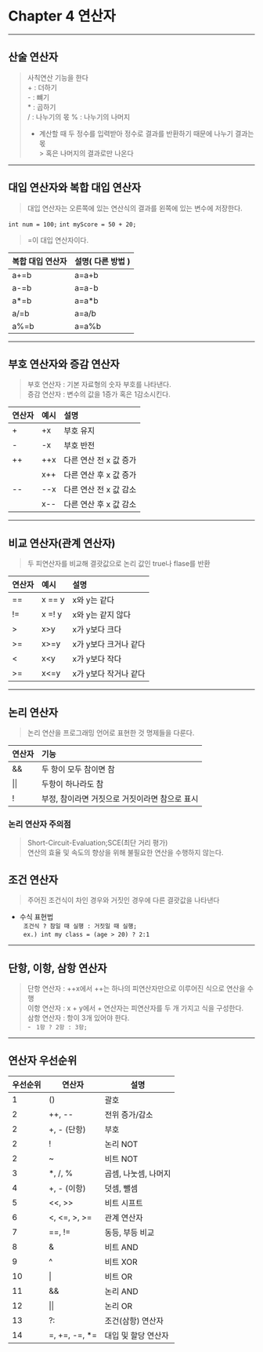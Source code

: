 # Chapter 4 연산자
---
## 산술 연산자
> 사칙연산 기능을 한다  
>       + : 더하기  
>       - : 뺴기  
>       *  : 곱하기  
>       / : 나누기의 몫
>       % : 나누기의 나머지
>   + 계산할 때 두 정수를 입력받아 정수로 결과를 반환하기 때문에 나누기 결과는 몫  
      >    혹은 나머지의 결과로만 나온다
---
## 대입 연산자와 복합 대입 연산자
> 대입 연산자는 오른쪽에 있는 연산식의 결과를 왼쪽에 있는 변수에 저장한다.

`` int num = 100; ``
``int myScore = 50 + 20;``
> =이 대입 연산자이다.

| 복합 대입 연산자 | 설명( 다른 방법 ) |
|:----------|:------------|
| a+=b      | a=a+b       |
| a-=b      | a=a-b       |
| a*=b      | a=a*b       |
| a/=b      | a=a/b       |
| a%=b      | a=a%b       |

---

## 부호 연산자와 증감 연산자
>부호 연산자 : 기본 자료형의 숫자 부호를 나타낸다.  
> 증감 연산자 : 변수의 값을 1증가 혹은 1감소시킨다.

| 연산자 | 예시  | 설명             |
|:----|:----|:---------------|
| +   | +x  | 부호 유지          |
| -   | -x  | 부호 반전          |
| ++  | ++x | 다른 연산 전 x 값 증가 |
|     | x++ | 다른 연산 후 x 값 증가 |
| --  | --x | 다른 연산 전 x 값 감소 |
| | x-- | 다른 연산 후 x 값 감소 |

---
## 비교 연산자(관계 연산자)
> 두 피연산자를 비교해 결괏값으로 논리 값인 true나 flase를 반환

| 연산자 | 예시     | 설명            |
  |:----|:-------|:--------------|
| ==  | x == y | x와 y는 같다      |   
| !=  | x =! y | x와 y는 같지 않다   |
| \>  | x>y    | x가 y보다 크다     |
| \>= | x>=y   | x가 y보다 크거나 같다 |
| \<  | x<y    | x가 y보다 작다     |
| \>= | x<=y   | x가 y보다 작거나 같다 |

---
## 논리 연산자
> 논리 연산을 프로그래밍 언어로 표현한 것
> 명제들을 다룬다.
>
| 연산자  | 기능            | 
|:-----|:--------------|
| &&   | 두 항이 모두 참이면 참 |
| \|\| | 두항이 하나라도 참|
|!|부정, 참이라면 거짓으로 거짓이라면 참으로 표시|

### 논리 연산자 주의점
> Short-Circuit-Evaluation;SCE(최단 거리 평가)  
> 연산의 효율 및 속도의 향상을 위해 불필요한 연산을 수행하지 않는다.

## 조건 연산자
> 주어진 조건식이 차인 경우와 거짓인 경우에 다른 결괏값을 나타낸다
+ 수식 표현법  
      ``` 조건식 ? 참일 때 실행 : 거짓일 때 실행;```  
      ``` ex.) int my class = (age > 20) ? 2:1```
---
## 단항, 이항, 삼항 연산자
> 단항 연산자 : ++x에서 ++는 하나의 피연산자만으로 이루어진 식으로 연산을 수행  
> 이항 연산자 : x + y에서 + 연산자는 피연산자를 두 개 가지고 식을 구성한다.  
> 삼항 연산자 : 항이 3개 있어야 한다.  
>           - ``` 1항 ? 2항 : 3항;```
---
## 연산자 우선순위

| 우선순위 | 연산자          | 설명                 |
|------|-----------------|----------------------|
| 1    | ()              | 괄호                 |
| 2    | ++, --          | 전위 증가/감소        |
| 2    | +, - (단항)     | 부호                 |
| 2    | !               | 논리 NOT             |
| 2    | ~               | 비트 NOT             |
| 3    | *, /, %         | 곱셈, 나눗셈, 나머지 |
| 4    | +, - (이항)     | 덧셈, 뺄셈            |
| 5    | <<, >>          | 비트 시프트           |
| 6    | <, <=, >, >=    | 관계 연산자          |
| 7    | ==, !=          | 동등, 부등 비교       |
| 8    | &               | 비트 AND             |
| 9    | ^               | 비트 XOR             |
| 10   | \|              | 비트 OR              |
| 11   | &&              | 논리 AND             |
| 12   | \|\|            | 논리 OR              |
| 13   | ?:              | 조건(삼항) 연산자    |
| 14   | =, +=, -=, *=   | 대입 및 할당 연산자  |
